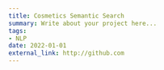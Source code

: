 ```yaml
---
title: Cosmetics Semantic Search
summary: Write about your project here...
tags:
- NLP
date: 2022-01-01
external_link: http://github.com
---
```

